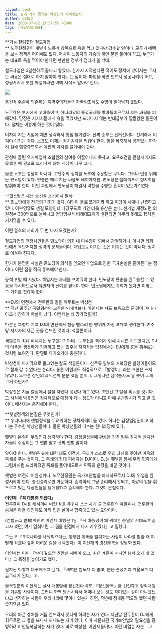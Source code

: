 ```yaml
---
layout: post
title: 길게 가지 못하는 박상천의 자빠링초식
author: drkim
date: 2003-07-02 13:37:59 +0900
tags: [깨달음의대화]
---
```

**가슴 철렁했던 철도파업  
** 노무현정권이 재벌과 노동계 양쪽으로 욕을 먹고 있지만 감수할 일이다. 모두가 혜택을 보는 정책은 어디에도 없다. 어차피 노동자의 가슴에 쌓인 분은 풀어야 하고, 누군가는 대표로 욕을 먹어야 한다면 만만한 정부가 덤터기 쓸 밖에.

철도파업은 3일천하로 끝나고 말았다. 한가지 지적한다면 적어도 정치에 있어서는 『지는 싸움은 절대로 하지 말아야 한다』는 점이다. 파업을 하면 반드시 성공시켜야 하고, 성공시키지 못할 파업이라면 아예 시작도 말아야 한다. 


  ![](http://drkimz.com/technote/board/private/upimg/1057119800.jpg)


  봉건적 주술에 의존하는 지역주의자들의 자빠링초식도 수명이 얼마남지 않았다.


노무현은 부시에게 고개숙이고, 한나라당의 특검공세를 받아들이므로서 지는 싸움을 피해갔다. 당장은 지지자들에게 욕을 먹었지만 드러나지 않는 반대급부가 짭짤함은 물론이다. 정치는 이렇게 하는 것이 맞다. 

어차피 지는 게임에 체면 생각해서 헛힘 쓸거없다. 진짜 승부는 선거전이다. 선거에서 이겨야 이기는 거다. 노조도 이제는 정치감각을 키워야 한다. 힘을 비축해서 명분있는 한가지 일에 집중하므로서 여론의 지지를 끌어내야 한다. 

관성에 끌린 억지파업이 조합원의 참여를 이끌어내지 못하고, 요구조건을 관철시키지도 못했을 때 겉으로 드러나지 않는 내상이 너무 크다. 

물론 노조는 정당이 아니다. 고단수의 정치를 노조에 주문함은 무리다. 그러나 민총 뒤에는 민노당이 있다. 민총은 때로 지는 싸움도 해야하지만, 민노당은 절대적으로 정치력을 발휘해야 한다. 이번 파업에서 민노당이 해결사 역할을 수행한 흔적이 있는가? 없다.

**민노당은 내년 총선을 포기하지 말라   
** 민노당에게 천금의 기회가 왔다. 여당이 둘로 쪼개지려 하고 야당이 세개나 난립하고 있다. 이부영당도 생길 모양인데 다당구도로 가면 더욱 승산은 높다. 선거법 개정되면 의원정수 300명으로 늘어나고 정당명부식 비례대표제가 실현되면 아무리 못해도 15석은 거저먹을 수 있다. 

이런 절호의 기회가 두 번 다시 오겠는가?

철도파업의 쟁점사안들은 민노당이 의회 내 다수당이 되어서 관철하거나, 아니면 의회 안에서 육탄저지할 성격의 문제들이다. 파업으로 이기는 것은 이기는 것이 아니다. 정치로 이겨야 진짜다. 

한가지 분명한 사실은 민노당이 의석을 얻으면 파업으로 인한 국가손실은 줄어든다는 점이다. 이런 점을 적극 홍보해야 한다. 

응석 부릴 때 지났다. 책임지는 자세를 보여줘야 한다. 민노당이 민총을 컨트롤할 수 있음을 과시하므로서 유권자의 신뢰를 얻어야 한다. 민노당에게도 기회가 왔다면 이제는 그 기회를 잡아야 한다. 

**DJ의 면전에서 전두환의 칼을 휘두르는 박상천  
** 작년 민주당 국민경선의 교훈을 되새겨보자. 이인제는 져도 보통으로 진 것이 아니라 아조 비참하게 박살이 났다. 이인제는 왜 망가졌을까? 

다른건 그렇다 치고 DJ의 면전에서 침을 뱉으려 한 행위가 가장 크다고 생각한다. 민주당 지지자의 아픈 곳을 건드린 것이다. 색깔론이다. 

색깔론의 최대 피해자는 누구인가? DJ다. 노무현을 죽이기 위해 꺼내든 카드였지만, DJ의 아픔을 생생하게 기억하고 있는 민주당 지지자들 입장에서는 DJ에게 칼을 휘두르는 것처럼 보여진다. 환멸로 다가오기에 충분하다. 

박상천이 마지막으로 뽑고있는 칼도 색깔론이다. 신주류 일부와 개혁당은 빨갱이들이므로 함께 갈 수 없다는 논리다. 물론 이인제도 직접적으로 『빨갱이』라는 표현은 쓰지 않았다. 노무현 장인의 좌익전력 운운 했을 뿐이다. 그렇지만 삼척동자도 알 듯이 그게 그거 아닌가? 

박상천은 지금 칼집에서 칼을 꺼냈다 넣었다 하고 있다. 조만간 그 칼을 휘두를 것이다. 그 시점에 박상천은 정치적으로 매장이 되는 정도가 아니고 아예 부관참시가 되고 말 것이다. 배신자는 응징해야 한다. 

**햇볕정책의 본질은 무엇인가?  
** 우리나라에 햇볕정책을 두려워하는 정치세력이 둘 있다. 하나는 김정일정권이고 하나는 무수한 박상천들이다. 물론 박상천들의 다수는 한나라당에 있다. 

햇볕의 본질이 무엇인지 생각해야 한다. 김정일정권에 환상을 가진 일부 정치적 금치산자들이 주장하는 그 햇볕 말고 진짜 햇볕 말이다. 

알아야 한다. 햇볕은 북에 대한 태도 이전에, 우리가 스스로 우리 자신을 옭아맨 마음의 족쇄를 푸는 것이다. 그 족쇄의 최대 피해자는 DJ이다. DJ는 햇볕을 통해 우리 민족에게 그림자처럼 드리워졌던 족쇄를 풀어내므로서 민족의 운명을 바꾼 것이다. 

햇볕은 여전히 미완성이다. 노무현정권은 국가보안법을 폐지하므로서 DJ의 위업을 완성시켜야 한다. 총선승리로만 가능하다. 승리하되 그냥 승리해서 안되고, 색깔의 칼을 휘두르고 있는 박상천들을 생매장하고 승리해야 한다. 그것이 본질이다. 

**이인제 『꼭 대통령 되겠다』**   
전두환이 DJ를 해치려다 버린 칼을 주워다 쓰는 자가 곧 전두환의 아들이다. 전두환의 숨겨둔 아들 이인제도 아직 입은 살아서 깝죽대고 있는 모양이다. 

(연합뉴스 발췌)자민련 이인제 대행은 1일 『꼭 대통령이 돼 위대한 통일의 시대로 이끌고자 했던, 여기 멈춰버린 그 꿈을 원점에서 다시 키우겠다』고 말했다.

그는 또『우리나라를 나눠먹으려는, 동맹인 미국을 멀리하는 사람이 나라를 맡을 때 어떻게 되겠나 싶어 어려운 길을 선택했다』며 지난해의 경선불복을 정당화 했다.

이인제는 이어 『밤이 깊으면 찬란한 새벽이 오고, 추운 겨울이 지나면 봄이 오게 돼 있다』고 목청을 높이기도 했다. 

필자는 이렇게 대꾸해주고 싶다. 『새벽은 밤보다 더 춥고, 봄은 춘궁기라 겨울보다 더 굶주리게 된다』고. 

불복전문의 이인제는 설사 대통령에 당선된다 해도 『당선불복』을 선언하고 청와대행을 거부할 사람이다. 그러니 한번 당선시켜서 어쩌나 보는 것도 재미있는 일이 아니겠느냐고 생각하는 사람이 우리나라에 몇이나 있는가 하면, 작년에 장세동 찍으려 했던 사람 숫자만큼 있다. 

우리의 아픈 상처를 거듭 건드려서 덧나게 하려는 자가 있다. 지난날 전두환이 DJ에게 휘두르던 그 칼을 또다시 꺼내드는 자가 있다. 이미 사문화된 국가보안법의 필요성을 증명하려고 안달복달하는 자가 있다. 바로 박상천, 이인제들이다. 이런 비열한 자는 .....!